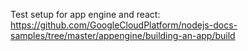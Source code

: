 
Test setup for app engine and react:
https://github.com/GoogleCloudPlatform/nodejs-docs-samples/tree/master/appengine/building-an-app/build
